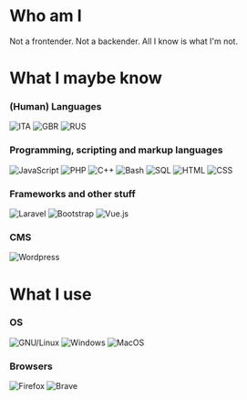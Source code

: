 # Who am I
Not a frontender. Not a backender. All I know is what I'm not.

# What I maybe know
### (Human) Languages
![ITA](https://img.shields.io/badge/🇮🇹-grey?style=for-the-badge)
![GBR](https://img.shields.io/badge/🇬🇧-grey?style=for-the-badge)
![RUS](https://img.shields.io/badge/🇷🇺(Немного)-grey?style=for-the-badge)

### Programming, scripting and markup languages
![JavaScript](https://img.shields.io/badge/javascript-grey?style=for-the-badge&logo=javascript)
![PHP](https://img.shields.io/badge/php-grey?style=for-the-badge&logo=php)
![C++](https://img.shields.io/badge/c++-grey?style=for-the-badge&logo=cplusplus)
![Bash](https://img.shields.io/badge/bash-grey?style=for-the-badge&logo=gnu-bash&logoColor=white)
![SQL](https://img.shields.io/badge/sql-grey?style=for-the-badge&logo=mysql)
![HTML](https://img.shields.io/badge/html-grey?style=for-the-badge&logo=html5)
![CSS](https://img.shields.io/badge/css-grey?style=for-the-badge&logo=css3)

### Frameworks and other stuff
![Laravel](https://img.shields.io/badge/laravel-grey?style=for-the-badge&logo=laravel)
![Bootstrap](https://img.shields.io/badge/bootstrap-grey?style=for-the-badge&logo=bootstrap)
![Vue.js](https://img.shields.io/badge/vue.js-grey?style=for-the-badge)

### CMS
![Wordpress](https://img.shields.io/badge/wordpress-grey?style=for-the-badge&logo=wordpress)

# What I use
### OS
![GNU/Linux](https://img.shields.io/badge/gnu_linux-grey?style=for-the-badge&logo=Linux)
![Windows](https://img.shields.io/badge/Windows-grey?style=for-the-badge&logo=Windows)
![MacOS](https://img.shields.io/badge/shit_os-grey?style=for-the-badge&logo=apple)

### Browsers
![Firefox](https://img.shields.io/badge/firefox-grey?style=for-the-badge&logo=firefox)
![Brave](https://img.shields.io/badge/brave-grey?style=for-the-badge&logo=brave)
